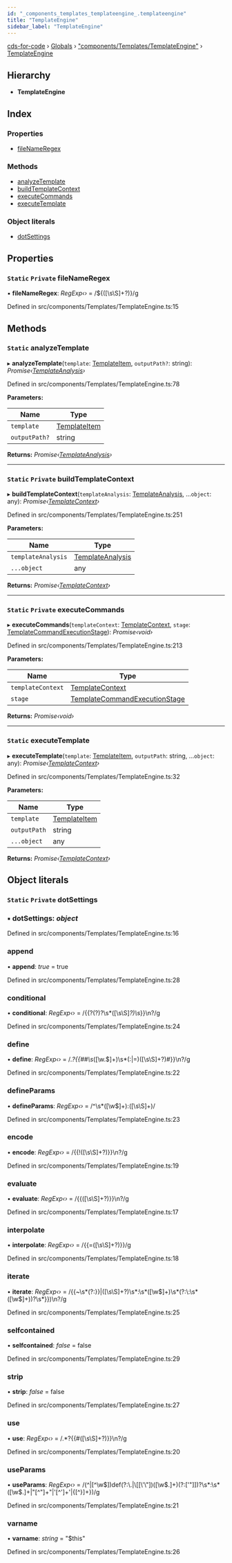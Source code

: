 ```yaml
---
id: "_components_templates_templateengine_.templateengine"
title: "TemplateEngine"
sidebar_label: "TemplateEngine"
---
```


[cds-for-code](../index.md) › [Globals](../globals.md) › ["components/Templates/TemplateEngine"](../modules/_components_templates_templateengine_.md) › [TemplateEngine](_components_templates_templateengine_.templateengine.md)

## Hierarchy

* **TemplateEngine**

## Index

### Properties

* [fileNameRegex](_components_templates_templateengine_.templateengine.md#static-private-filenameregex)

### Methods

* [analyzeTemplate](_components_templates_templateengine_.templateengine.md#static-analyzetemplate)
* [buildTemplateContext](_components_templates_templateengine_.templateengine.md#static-private-buildtemplatecontext)
* [executeCommands](_components_templates_templateengine_.templateengine.md#static-private-executecommands)
* [executeTemplate](_components_templates_templateengine_.templateengine.md#static-executetemplate)

### Object literals

* [dotSettings](_components_templates_templateengine_.templateengine.md#static-private-dotsettings)

## Properties

### `Static` `Private` fileNameRegex

▪ **fileNameRegex**: *RegExp‹›* = /\$\{([\s\S]+?)\}/g

Defined in src/components/Templates/TemplateEngine.ts:15

## Methods

### `Static` analyzeTemplate

▸ **analyzeTemplate**(`template`: [TemplateItem](_components_templates_types_.templateitem.md), `outputPath?`: string): *Promise‹[TemplateAnalysis](_components_templates_types_.templateanalysis.md)›*

Defined in src/components/Templates/TemplateEngine.ts:78

**Parameters:**

Name | Type |
------ | ------ |
`template` | [TemplateItem](_components_templates_types_.templateitem.md) |
`outputPath?` | string |

**Returns:** *Promise‹[TemplateAnalysis](_components_templates_types_.templateanalysis.md)›*

___

### `Static` `Private` buildTemplateContext

▸ **buildTemplateContext**(`templateAnalysis`: [TemplateAnalysis](_components_templates_types_.templateanalysis.md), ...`object`: any): *Promise‹[TemplateContext](_components_templates_types_.templatecontext.md)›*

Defined in src/components/Templates/TemplateEngine.ts:251

**Parameters:**

Name | Type |
------ | ------ |
`templateAnalysis` | [TemplateAnalysis](_components_templates_types_.templateanalysis.md) |
`...object` | any |

**Returns:** *Promise‹[TemplateContext](_components_templates_types_.templatecontext.md)›*

___

### `Static` `Private` executeCommands

▸ **executeCommands**(`templateContext`: [TemplateContext](_components_templates_types_.templatecontext.md), `stage`: [TemplateCommandExecutionStage](../enums/_components_templates_types_.templatecommandexecutionstage.md)): *Promise‹void›*

Defined in src/components/Templates/TemplateEngine.ts:213

**Parameters:**

Name | Type |
------ | ------ |
`templateContext` | [TemplateContext](_components_templates_types_.templatecontext.md) |
`stage` | [TemplateCommandExecutionStage](../enums/_components_templates_types_.templatecommandexecutionstage.md) |

**Returns:** *Promise‹void›*

___

### `Static` executeTemplate

▸ **executeTemplate**(`template`: [TemplateItem](_components_templates_types_.templateitem.md), `outputPath`: string, ...`object`: any): *Promise‹[TemplateContext](_components_templates_types_.templatecontext.md)›*

Defined in src/components/Templates/TemplateEngine.ts:32

**Parameters:**

Name | Type |
------ | ------ |
`template` | [TemplateItem](_components_templates_types_.templateitem.md) |
`outputPath` | string |
`...object` | any |

**Returns:** *Promise‹[TemplateContext](_components_templates_types_.templatecontext.md)›*

## Object literals

### `Static` `Private` dotSettings

### ▪ **dotSettings**: *object*

Defined in src/components/Templates/TemplateEngine.ts:16

###  append

• **append**: *true* = true

Defined in src/components/Templates/TemplateEngine.ts:28

###  conditional

• **conditional**: *RegExp‹›* = /\{\{\?(\?)?\s*([\s\S]*?)\s*\}\}\n?/g

Defined in src/components/Templates/TemplateEngine.ts:24

###  define

• **define**: *RegExp‹›* = /.*?\{\{##\s*([\w\.$]+)\s*(\:|=)([\s\S]+?)#\}\}\n?/g

Defined in src/components/Templates/TemplateEngine.ts:22

###  defineParams

• **defineParams**: *RegExp‹›* = /^\s*([\w$]+):([\s\S]+)/

Defined in src/components/Templates/TemplateEngine.ts:23

###  encode

• **encode**: *RegExp‹›* = /\{\{!([\s\S]+?)\}\}\n?/g

Defined in src/components/Templates/TemplateEngine.ts:19

###  evaluate

• **evaluate**: *RegExp‹›* = /\{\{([\s\S]+?)\}\}\n?/g

Defined in src/components/Templates/TemplateEngine.ts:17

###  interpolate

• **interpolate**: *RegExp‹›* = /\{\{=([\s\S]+?)\}\}/g

Defined in src/components/Templates/TemplateEngine.ts:18

###  iterate

• **iterate**: *RegExp‹›* = /\{\{~\s*(?:\}\}|([\s\S]+?)\s*\:\s*([\w$]+)\s*(?:\:\s*([\w$]+))?\s*\}\})\n?/g

Defined in src/components/Templates/TemplateEngine.ts:25

###  selfcontained

• **selfcontained**: *false* = false

Defined in src/components/Templates/TemplateEngine.ts:29

###  strip

• **strip**: *false* = false

Defined in src/components/Templates/TemplateEngine.ts:27

###  use

• **use**: *RegExp‹›* = /.*?\{\{#([\s\S]+?)\}\}\n?/g

Defined in src/components/Templates/TemplateEngine.ts:20

###  useParams

• **useParams**: *RegExp‹›* = /(^|[^\w$])def(?:\.|\[[\'\"])([\w$\.]+)(?:[\'\"]\])?\s*\:\s*([\w$\.]+|\"[^\"]+\"|\'[^\']+\'|\{[^\}]+\})/g

Defined in src/components/Templates/TemplateEngine.ts:21

###  varname

• **varname**: *string* = "$this"

Defined in src/components/Templates/TemplateEngine.ts:26
